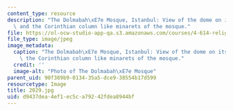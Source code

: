 ```yaml
---
content_type: resource
description: "The Dolmabah\xE7e Mosque, Istanbul: View of the dome on its tympana\
  \ and the Corinthian column like minarets of the mosque."
file: https://ol-ocw-studio-app-qa.s3.amazonaws.com/courses/4-614-religious-architecture-and-islamic-cultures-fall-2002/d9437dea4ef1ec5ca79242fdea8944bf_2029.jpg
file_type: image/jpeg
image_metadata:
  caption: "The Dolmabah\xE7e Mosque, Istanbul: View of the dome on its tympana and\
    \ the Corinthian column like minarets of the mosque."
  credit: ''
  image-alt: "Photo of The Dolmabah\xE7e Mosque"
parent_uid: 90f389b9-0134-35a5-dce9-38554b17d599
resourcetype: Image
title: 2029.jpg
uid: d9437dea-4ef1-ec5c-a792-42fdea8944bf
---
```

